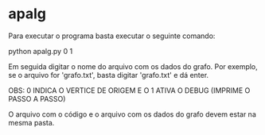 # apalg

Para executar o programa basta executar o seguinte comando:

python apalg.py 0 1

Em seguida digitar o nome do arquivo com os dados do grafo. Por exemplo, se o arquivo for 'grafo.txt', basta digitar 'grafo.txt' e dá enter.


OBS: 0 INDICA O VERTICE DE ORIGEM E O 1 ATIVA O DEBUG (IMPRIME O PASSO A PASSO)

O arquivo com o código e o arquivo com os dados do grafo devem estar na mesma pasta.